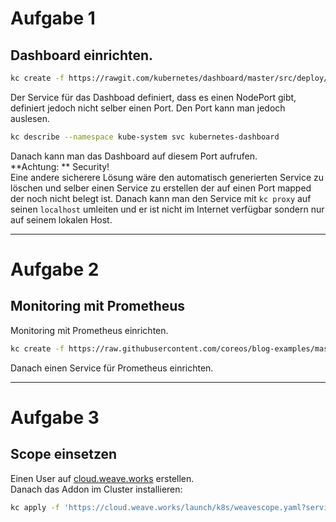 # Aufgabe 1

## Dashboard einrichten.  
```bash
kc create -f https://rawgit.com/kubernetes/dashboard/master/src/deploy/kubernetes-dashboard.yaml
```
Der Service für das Dashboad definiert, dass es einen NodePort gibt, definiert jedoch nicht selber einen Port. 
Den Port kann man jedoch auslesen.  
```bash
kc describe --namespace kube-system svc kubernetes-dashboard
```
Danach kann man das Dashboard auf diesem Port aufrufen.  
**Achtung: ** Security!  
Eine andere sicherere Lösung wäre den automatisch generierten Service zu löschen und selber einen Service zu erstellen der 
auf einen Port mapped der noch nicht belegt ist. Danach kann man den Service mit `kc proxy` auf seinen `localhost` umleiten und 
er ist nicht im Internet verfügbar sondern nur auf seinem lokalen Host.

---

# Aufgabe 2

## Monitoring mit Prometheus
Monitoring mit Prometheus einrichten.  
```bash
kc create -f https://raw.githubusercontent.com/coreos/blog-examples/master/monitoring-kubernetes-with-prometheus/prometheus.yml
```
Danach einen Service für Prometheus einrichten.

---

# Aufgabe 3

## Scope einsetzen
Einen User auf [cloud.weave.works](https://cloud.weave.works) erstellen.  
Danach das Addon im Cluster installieren:
```bash
kc apply -f 'https://cloud.weave.works/launch/k8s/weavescope.yaml?service-token=t3aq5zi4pgez9o5gf5rzxna1zxwca9cw'
```
